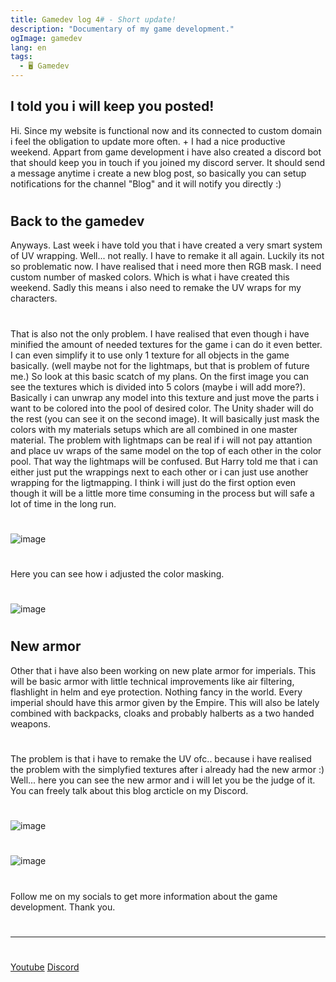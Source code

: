 ```yaml
---
title: Gamedev log 4# - Short update!
description: "Documentary of my game development."
ogImage: gamedev
lang: en
tags:
  - 🖥️ Gamedev
---
```

## I told you i will keep you posted! 
Hi.
Since my website is functional now and its connected to custom domain i feel the obligation
to update more often. + I had a nice productive weekend. Appart from game development i have
also created a discord bot that should keep you in touch if you joined my discord server. 
It should send a message anytime i create a new blog post, so basically you can setup
notifications for the channel "Blog" and it will notify you directly :) 
#
## Back to the gamedev
Anyways. Last week i have told you that i have created a very smart system of UV wrapping. 
Well... not really. I have to remake it all again. Luckily its not so problematic now. 
I have realised that i need more then RGB mask. I need custom number of masked colors. 
Which is what i have created this weekend. Sadly this means i also need to remake the UV wraps
for my characters. 
#
That is also not the only problem. I have realised that even though i have minified the
amount of needed textures for the game i can do it even better. I can even simplify it to use
only 1 texture for all objects in the game basically. (well maybe not for the lightmaps, but
that is problem of future me.)
So look at this basic scatch of my plans. On the first image you can see the textures which
is divided into 5 colors (maybe i will add more?). Basically i can unwrap any model into this
texture and just move the parts i want to be colored into the pool of desired color.
The Unity shader will do the rest (you can see it on the second image). It will basically just
mask the colors with my materials setups which are all combined in one master material. 
The problem with lightmaps can be real if i will not pay attantion and place uv wraps of the 
same model on the top of each other in the color pool. That way the lightmaps will be confused. 
But Harry told me that i can either just put the wrappings next to each other or i can just 
use another wrapping for the ligtmapping. I think i will just do the first option even though
it will be a little more time consuming in the process but will safe a lot of time in the long run.
# 
![image](../assets/images/idea.png)
#
Here you can see how i adjusted the color masking. 
#
![image](../assets/images/shader5.png)
#
## New armor
Other that i have also been working on new plate armor for imperials. This will be basic
armor with little technical improvements like air filtering, flashlight in helm and eye 
protection. Nothing fancy in the world. Every imperial should have this armor given by the
Empire. This will also be lately combined with backpacks, cloaks and probably halberts as a
two handed weapons. 
#
The problem is that i have to remake the UV ofc.. because i have realised the problem with the 
simplyfied textures after i already had the new armor :) Well... here you can see the new armor 
and i will let you be the judge of it. You can freely talk about this blog arcticle on my Discord.
#
![image](../assets/images/platearmor.png)
#
![image](../assets/images/platearmor2.png)
#
Follow me on my socials to get more information about the game development. Thank you. 
#
---
#
[Youtube](https://www.youtube.com/c/ViktorBřenekYT)
[Discord](https://discord.com/invite/2Uj6N5N)

